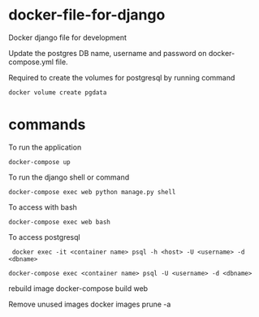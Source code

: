 # docker-file-for-django

Docker django file for development

Update the postgres DB name, username and password on docker-compose.yml file.

Required to create the volumes for postgresql by running command

```docker volume create pgdata```

# commands
To run the application 

```docker-compose up```

To run the django shell or command 

```docker-compose exec web python manage.py shell```

To access with bash

```docker-compose exec web bash```

To access postgresql

``` docker exec -it <container name> psql -h <host> -U <username> -d <dbname>```

```docker-compose exec <container name> psql -U <username> -d <dbname>```

rebuild image
docker-compose build web

Remove unused images
docker images prune -a 
